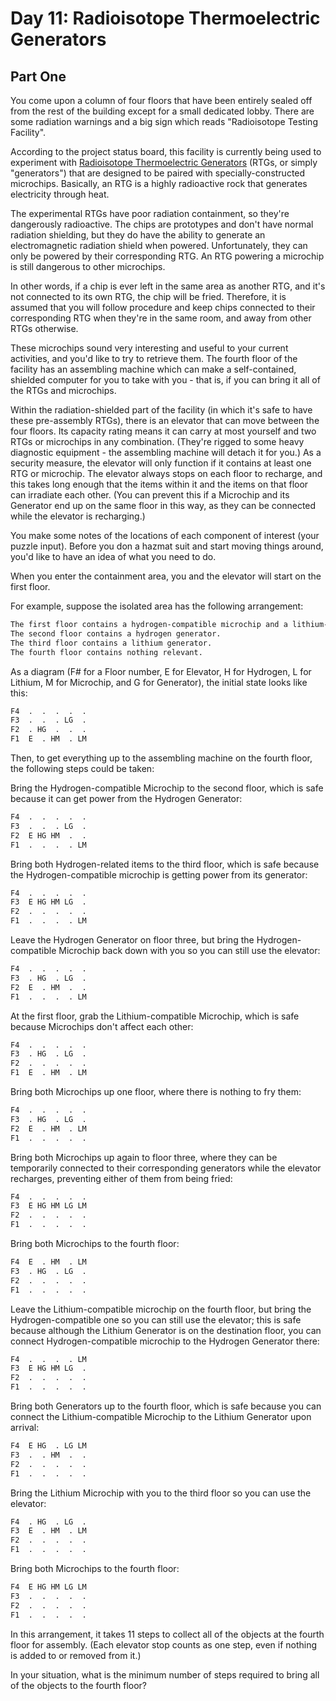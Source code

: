 # Day 11: Radioisotope Thermoelectric Generators

## Part One

You come upon a column of four floors that have been entirely sealed off from the rest of the building except for a small dedicated lobby. There are some radiation warnings and a big sign which reads "Radioisotope Testing Facility".

According to the project status board, this facility is currently being used to experiment with [Radioisotope Thermoelectric Generators](https://en.wikipedia.org/wiki/Radioisotope_thermoelectric_generator) (RTGs, or simply "generators") that are designed to be paired with specially-constructed microchips. Basically, an RTG is a highly radioactive rock that generates electricity through heat.

The experimental RTGs have poor radiation containment, so they're dangerously radioactive. The chips are prototypes and don't have normal radiation shielding, but they do have the ability to generate an electromagnetic radiation shield when powered. Unfortunately, they can only be powered by their corresponding RTG. An RTG powering a microchip is still dangerous to other microchips.

In other words, if a chip is ever left in the same area as another RTG, and it's not connected to its own RTG, the chip will be fried. Therefore, it is assumed that you will follow procedure and keep chips connected to their corresponding RTG when they're in the same room, and away from other RTGs otherwise.

These microchips sound very interesting and useful to your current activities, and you'd like to try to retrieve them. The fourth floor of the facility has an assembling machine which can make a self-contained, shielded computer for you to take with you - that is, if you can bring it all of the RTGs and microchips.

Within the radiation-shielded part of the facility (in which it's safe to have these pre-assembly RTGs), there is an elevator that can move between the four floors. Its capacity rating means it can carry at most yourself and two RTGs or microchips in any combination. (They're rigged to some heavy diagnostic equipment - the assembling machine will detach it for you.) As a security measure, the elevator will only function if it contains at least one RTG or microchip. The elevator always stops on each floor to recharge, and this takes long enough that the items within it and the items on that floor can irradiate each other. (You can prevent this if a Microchip and its Generator end up on the same floor in this way, as they can be connected while the elevator is recharging.)

You make some notes of the locations of each component of interest (your puzzle input). Before you don a hazmat suit and start moving things around, you'd like to have an idea of what you need to do.

When you enter the containment area, you and the elevator will start on the first floor.

For example, suppose the isolated area has the following arrangement:

```txt
The first floor contains a hydrogen-compatible microchip and a lithium-compatible microchip.
The second floor contains a hydrogen generator.
The third floor contains a lithium generator.
The fourth floor contains nothing relevant.
```

As a diagram (F# for a Floor number, E for Elevator, H for Hydrogen, L for Lithium, M for Microchip, and G for Generator), the initial state looks like this:

```txt
F4  .  .  .  .  .
F3  .  .  . LG  .
F2  . HG  .  .  .
F1  E  . HM  . LM
```

Then, to get everything up to the assembling machine on the fourth floor, the following steps could be taken:

Bring the Hydrogen-compatible Microchip to the second floor, which is safe because it can get power from the Hydrogen Generator:

```txt
F4  .  .  .  .  .
F3  .  .  . LG  .
F2  E HG HM  .  .
F1  .  .  .  . LM
```

Bring both Hydrogen-related items to the third floor, which is safe because the Hydrogen-compatible microchip is getting power from its generator:

```txt
F4  .  .  .  .  .
F3  E HG HM LG  .
F2  .  .  .  .  .
F1  .  .  .  . LM
```

Leave the Hydrogen Generator on floor three, but bring the Hydrogen-compatible Microchip back down with you so you can still use the elevator:

```txt
F4  .  .  .  .  .
F3  . HG  . LG  .
F2  E  . HM  .  .
F1  .  .  .  . LM
```

At the first floor, grab the Lithium-compatible Microchip, which is safe because Microchips don't affect each other:

```txt
F4  .  .  .  .  .
F3  . HG  . LG  .
F2  .  .  .  .  .
F1  E  . HM  . LM
```

Bring both Microchips up one floor, where there is nothing to fry them:

```txt
F4  .  .  .  .  .
F3  . HG  . LG  .
F2  E  . HM  . LM
F1  .  .  .  .  .
```

Bring both Microchips up again to floor three, where they can be temporarily connected to their corresponding generators while the elevator recharges, preventing either of them from being fried:

```txt
F4  .  .  .  .  .
F3  E HG HM LG LM
F2  .  .  .  .  .
F1  .  .  .  .  .
```

Bring both Microchips to the fourth floor:

```txt
F4  E  . HM  . LM
F3  . HG  . LG  .
F2  .  .  .  .  .
F1  .  .  .  .  .
```

Leave the Lithium-compatible microchip on the fourth floor, but bring the Hydrogen-compatible one so you can still use the elevator; this is safe because although the Lithium Generator is on the destination floor, you can connect Hydrogen-compatible microchip to the Hydrogen Generator there:

```txt
F4  .  .  .  . LM
F3  E HG HM LG  .
F2  .  .  .  .  .
F1  .  .  .  .  .
```

Bring both Generators up to the fourth floor, which is safe because you can connect the Lithium-compatible Microchip to the Lithium Generator upon arrival:

```txt
F4  E HG  . LG LM
F3  .  . HM  .  .
F2  .  .  .  .  .
F1  .  .  .  .  .
```

Bring the Lithium Microchip with you to the third floor so you can use the elevator:

```txt
F4  . HG  . LG  .
F3  E  . HM  . LM
F2  .  .  .  .  .
F1  .  .  .  .  .
```

Bring both Microchips to the fourth floor:

```txt
F4  E HG HM LG LM
F3  .  .  .  .  .
F2  .  .  .  .  .
F1  .  .  .  .  .
```

In this arrangement, it takes 11 steps to collect all of the objects at the fourth floor for assembly. (Each elevator stop counts as one step, even if nothing is added to or removed from it.)

In your situation, what is the minimum number of steps required to bring all of the objects to the fourth floor?

